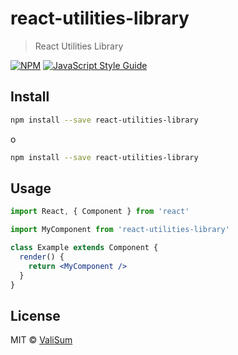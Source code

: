 # react-utilities-library

> React Utilities Library

[![NPM](https://img.shields.io/npm/v/react-utilities-library.svg)](https://www.npmjs.com/package/react-utilities-library) [![JavaScript Style Guide](https://img.shields.io/badge/code_style-standard-brightgreen.svg)](https://standardjs.com)

## Install

```bash
npm install --save react-utilities-library
```

o

```bash
npm install --save react-utilities-library
```

## Usage

```jsx
import React, { Component } from 'react'

import MyComponent from 'react-utilities-library'

class Example extends Component {
  render() {
    return <MyComponent />
  }
}
```

## License

MIT © [ValiSum](https://github.com/ValiSum)
